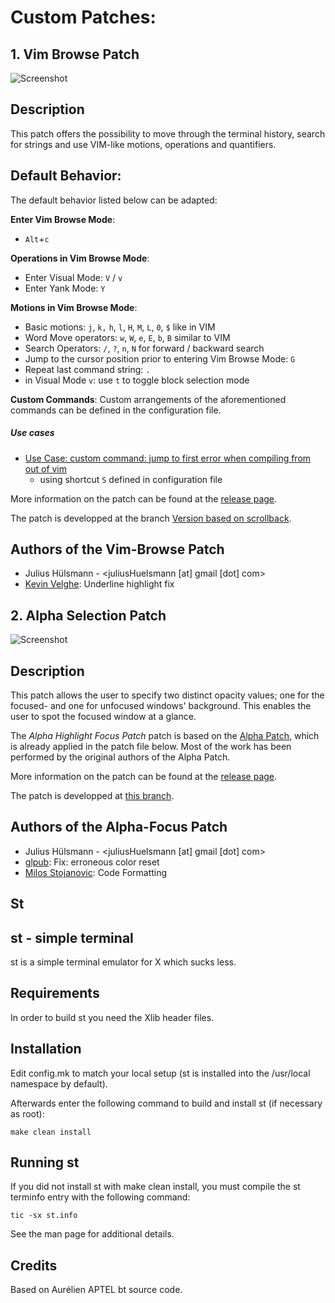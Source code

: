# Custom Patches:

## 1. Vim Browse Patch

![Screenshot](https://user-images.githubusercontent.com/9212314/68340852-7d6d9380-00e7-11ea-9705-51ed098eba2a.gif)


Description
-----------

This patch offers the possibility to move through the terminal history, search for strings and use
VIM-like motions, operations and quantifiers.


Default Behavior:
-----------------
The default behavior listed below can be adapted:

**Enter Vim Browse Mode**:
* `Alt`+`c`

**Operations in Vim Browse Mode**:
* Enter Visual Mode: `V` / `v`
* Enter Yank Mode: `Y`

**Motions in Vim Browse Mode**:
* Basic motions: `j`, `k,` `h`, `l`, `H`, `M`, `L`, `0`, `$` like in VIM
* Word Move operators: `w`, `W`, `e`, `E`, `b`, `B` similar to VIM
* Search Operators: `/`, `?`, `n`, `N` for forward / backward search
* Jump to the cursor position prior to entering Vim Browse Mode: `G`
* Repeat last command string: `.`
* in Visual Mode `v`: use `t` to toggle block selection mode

**Custom Commands**:
Custom arrangements of the aforementioned commands can be defined in the configuration file.

##### Use cases
- [Use Case: custom command: jump to first error when compiling from out of vim](https://user-images.githubusercontent.com/9212314/71112829-aa27c700-21cc-11ea-9eae-390b9760e4ca.gif)
    - using shortcut `S` defined in configuration file

More information on the patch can be found at the [release page](https://github.com/juliusHuelsmann/st/releases).

The patch is developped at the branch [Version based on scrollback](https://github.com/juliusHuelsmann/st/tree/plainVimPatchV1).


Authors of the Vim-Browse Patch
--------------------------------
* Julius Hülsmann - <juliusHuelsmann [at] gmail [dot] com>
* [Kevin Velghe](https://github.com/paretje): Underline highlight fix




## 2. Alpha Selection Patch

![Screenshot](https://user-images.githubusercontent.com/9212314/68339985-e48a4880-00e5-11ea-8ff3-4e7086ad93c0.gif)

Description
-----------
This patch allows the user to specify two distinct opacity values; one for the focused- and one for
unfocused windows' background.
This enables the user to spot the focused window at a glance.

The *Alpha Highlight Focus Patch* patch is based on the
[Alpha Patch](https://st.suckless.org/patches/alpha/),
which is already applied in the patch file below. Most of the work has been performed by the
original authors of the Alpha Patch.

More information on the patch can be found at the [release page](https://github.com/juliusHuelsmann/st/releases).

The patch is developped at [this  branch](https://github.com/juliusHuelsmann/st/tree/plainAlphaPatchV1).


Authors of the Alpha-Focus Patch
--------------------------------
* Julius Hülsmann - <juliusHuelsmann [at] gmail [dot] com>
* [glpub](https://github.com/glpub): Fix: erroneous color reset  
* [Milos Stojanovic](https://github.com/M4444): Code Formatting




















## St 
st - simple terminal
--------------------
st is a simple terminal emulator for X which sucks less.


Requirements
------------
In order to build st you need the Xlib header files.


Installation
------------
Edit config.mk to match your local setup (st is installed into
the /usr/local namespace by default).

Afterwards enter the following command to build and install st (if
necessary as root):

    make clean install


Running st
----------
If you did not install st with make clean install, you must compile
the st terminfo entry with the following command:

    tic -sx st.info

See the man page for additional details.

Credits
-------
Based on Aurélien APTEL <aurelien dot aptel at gmail dot com> bt source code.

